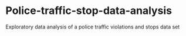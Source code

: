 # Police-traffic-stop-data-analysis
Exploratory data analysis of a police traffic violations and stops data set
